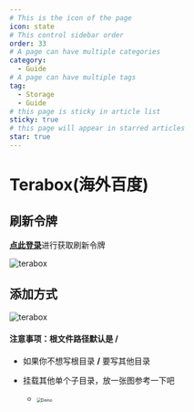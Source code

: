 ```yaml
---
# This is the icon of the page
icon: state
# This control sidebar order
order: 33
# A page can have multiple categories
category:
  - Guide
# A page can have multiple tags
tag:
  - Storage
  - Guide
# this page is sticky in article list
sticky: true
# this page will appear in starred articles
star: true
---
```


# Terabox(海外百度)


## 刷新令牌

[**点此登录**](https://www.terabox.com/)进行获取刷新令牌

![terabox](/img/drivers/terabox/terabox1.png)

## 添加方式

![terabox](/img/drivers/terabox/terabox2.png)



#### 注意事项：根文件路径默认是 /

- 如果你不想写根目录 **/** 要写其他目录

- 挂载其他单个子目录，放一张图参考一下吧
  - <img src="/img/drivers/terabox/terabox3.png" alt="Demo" style="zoom:50%;" />

    
